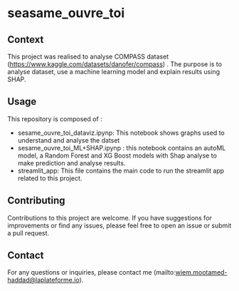 # seasame_ouvre_toi

## Context
This project was realised to analyse COMPASS dataset (https://www.kaggle.com/datasets/danofer/compass) . The purpose is to analyse dataset, use a machine learning model and explain results using SHAP. 

## Usage
This repository is composed of : 
* sesame_ouvre_toi_dataviz.ipynp: This notebook shows graphs used to understand and analyse the datset
* sesame_ouvre_toi_ML+SHAP.ipynp : this notebook contains an autoML model, a Random Forest and XG Boost models with Shap analyse to make prediction and analyse results. 
* streamlit_app: This file contains the main code to run the streamlit app related to this project. 

## Contributing
Contributions to this project are welcome. If you have suggestions for improvements or find any issues, please feel free to open an issue or submit a pull request.

## Contact
For any questions or inquiries, please contact me (mailto:wiem.mootamed-haddad@laplateforme.io).
